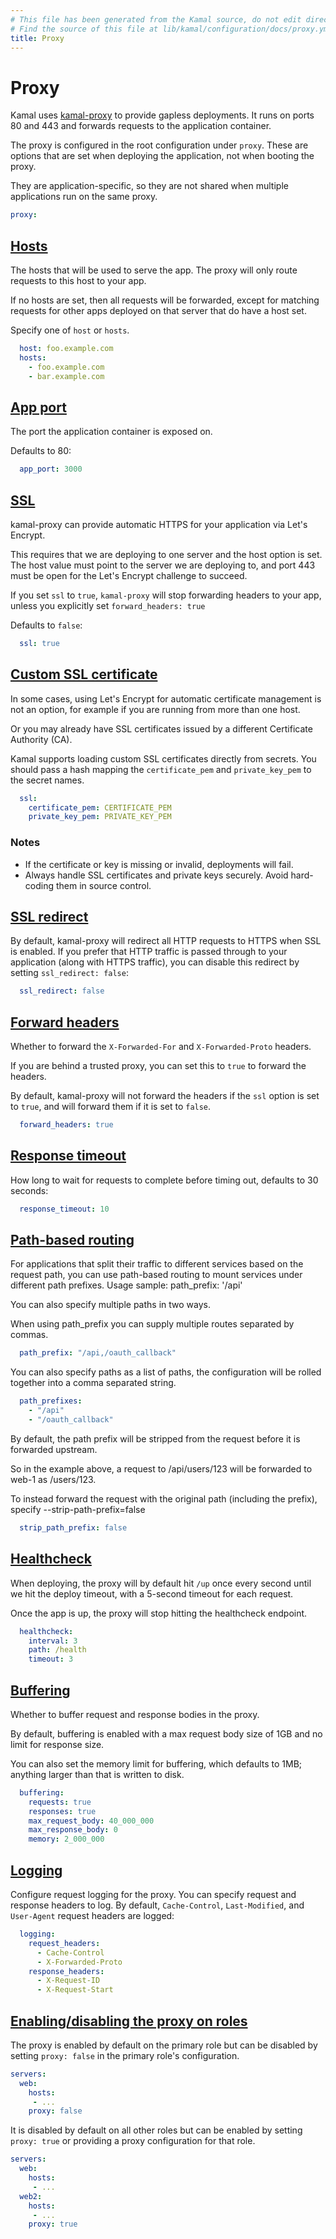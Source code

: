 ```yaml
---
# This file has been generated from the Kamal source, do not edit directly.
# Find the source of this file at lib/kamal/configuration/docs/proxy.yml in the Kamal repository.
title: Proxy
---
```


# Proxy

Kamal uses [kamal-proxy](https://github.com/basecamp/kamal-proxy) to provide
gapless deployments. It runs on ports 80 and 443 and forwards requests to the
application container.

The proxy is configured in the root configuration under `proxy`. These are
options that are set when deploying the application, not when booting the proxy.

They are application-specific, so they are not shared when multiple applications
run on the same proxy.


```yaml
proxy:
```

## [Hosts](#hosts)

The hosts that will be used to serve the app. The proxy will only route requests
to this host to your app.

If no hosts are set, then all requests will be forwarded, except for matching
requests for other apps deployed on that server that do have a host set.

Specify one of `host` or `hosts`.

```yaml
  host: foo.example.com
  hosts:
    - foo.example.com
    - bar.example.com
```

## [App port](#app-port)

The port the application container is exposed on.

Defaults to 80:

```yaml
  app_port: 3000
```

## [SSL](#ssl)

kamal-proxy can provide automatic HTTPS for your application via Let's Encrypt.

This requires that we are deploying to one server and the host option is set.
The host value must point to the server we are deploying to, and port 443 must be
open for the Let's Encrypt challenge to succeed.

If you set `ssl` to `true`, `kamal-proxy` will stop forwarding headers to your app,
unless you explicitly set `forward_headers: true`

Defaults to `false`:

```yaml
  ssl: true
```

## [Custom SSL certificate](#custom-ssl-certificate)

In some cases, using Let's Encrypt for automatic certificate management is not an
option, for example if you are running from more than one host.

Or you may already have SSL certificates issued by a different Certificate Authority (CA).

Kamal supports loading custom SSL certificates directly from secrets. You should
pass a hash mapping the `certificate_pem` and `private_key_pem` to the secret names.

```yaml
  ssl:
    certificate_pem: CERTIFICATE_PEM
    private_key_pem: PRIVATE_KEY_PEM
```

### Notes
- If the certificate or key is missing or invalid, deployments will fail.
- Always handle SSL certificates and private keys securely. Avoid hard-coding them in source control.

## [SSL redirect](#ssl-redirect)

By default, kamal-proxy will redirect all HTTP requests to HTTPS when SSL is enabled.
If you prefer that HTTP traffic is passed through to your application (along with
HTTPS traffic), you can disable this redirect by setting `ssl_redirect: false`:

```yaml
  ssl_redirect: false
```

## [Forward headers](#forward-headers)

Whether to forward the `X-Forwarded-For` and `X-Forwarded-Proto` headers.

If you are behind a trusted proxy, you can set this to `true` to forward the headers.

By default, kamal-proxy will not forward the headers if the `ssl` option is set to `true`, and
will forward them if it is set to `false`.

```yaml
  forward_headers: true
```

## [Response timeout](#response-timeout)

How long to wait for requests to complete before timing out, defaults to 30 seconds:

```yaml
  response_timeout: 10
```

## [Path-based routing](#path-based-routing)

For applications that split their traffic to different services based on the request path,
you can use path-based routing to mount services under different path prefixes.
Usage sample: path_prefix: '/api'

You can also specify multiple paths in two ways.

When using path_prefix you can supply multiple routes separated by commas.

```yaml
  path_prefix: "/api,/oauth_callback"
```

You can also specify paths as a list of paths, the configuration will be
rolled together into a comma separated string.

```yaml
  path_prefixes:
    - "/api"
    - "/oauth_callback"
```

By default, the path prefix will be stripped from the request before it is forwarded upstream.

So in the example above, a request to /api/users/123 will be forwarded to web-1 as /users/123.

To instead forward the request with the original path (including the prefix),
specify --strip-path-prefix=false

```yaml
  strip_path_prefix: false
```

## [Healthcheck](#healthcheck)

When deploying, the proxy will by default hit `/up` once every second until we hit
the deploy timeout, with a 5-second timeout for each request.

Once the app is up, the proxy will stop hitting the healthcheck endpoint.

```yaml
  healthcheck:
    interval: 3
    path: /health
    timeout: 3
```

## [Buffering](#buffering)

Whether to buffer request and response bodies in the proxy.

By default, buffering is enabled with a max request body size of 1GB and no limit
for response size.

You can also set the memory limit for buffering, which defaults to 1MB; anything
larger than that is written to disk.

```yaml
  buffering:
    requests: true
    responses: true
    max_request_body: 40_000_000
    max_response_body: 0
    memory: 2_000_000
```

## [Logging](#logging)

Configure request logging for the proxy.
You can specify request and response headers to log.
By default, `Cache-Control`, `Last-Modified`, and `User-Agent` request headers are logged:

```yaml
  logging:
    request_headers:
      - Cache-Control
      - X-Forwarded-Proto
    response_headers:
      - X-Request-ID
      - X-Request-Start
```

## [Enabling/disabling the proxy on roles](#enabling/disabling-the-proxy-on-roles)

The proxy is enabled by default on the primary role but can be disabled by
setting `proxy: false` in the primary role's configuration.

```yaml
servers:
  web:
    hosts:
     - ...
    proxy: false
```

It is disabled by default on all other roles but can be enabled by setting
`proxy: true` or providing a proxy configuration for that role.

```yaml
servers:
  web:
    hosts:
     - ...
  web2:
    hosts:
     - ...
    proxy: true
```
